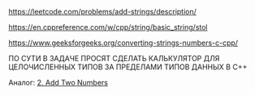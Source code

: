 https://leetcode.com/problems/add-strings/description/

https://en.cppreference.com/w/cpp/string/basic_string/stol

https://www.geeksforgeeks.org/converting-strings-numbers-c-cpp/

ПО СУТИ В ЗАДАЧЕ ПРОСЯТ СДЕЛАТЬ КАЛЬКУЛЯТОР ДЛЯ ЦЕЛОЧИСЛЕННЫХ ТИПОВ ЗА ПРЕДЕЛАМИ ТИПОВ ДАННЫХ В C++

Аналог: [2. Add Two Numbers](https://leetcode.com/problems/add-two-numbers/)
